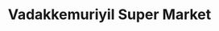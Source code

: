 ---
title: "Vadakkemuriyil Super Market"
url: /chemmalamattom/vadakkemuriyil-super-market/
shop: supermarket
---